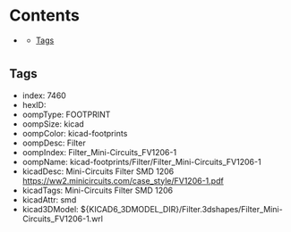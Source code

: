 



Contents
========

* [](#)
	* [Tags](#tags)

# 

## Tags

- index: 7460
- hexID: 
- oompType: FOOTPRINT
- oompSize: kicad
- oompColor: kicad-footprints
- oompDesc: Filter
- oompIndex: Filter_Mini-Circuits_FV1206-1
- oompName: kicad-footprints/Filter/Filter_Mini-Circuits_FV1206-1
- kicadDesc: Mini-Circuits Filter SMD 1206 https://ww2.minicircuits.com/case_style/FV1206-1.pdf
- kicadTags: Mini-Circuits Filter SMD 1206
- kicadAttr: smd
- kicad3DModel: ${KICAD6_3DMODEL_DIR}/Filter.3dshapes/Filter_Mini-Circuits_FV1206-1.wrl
